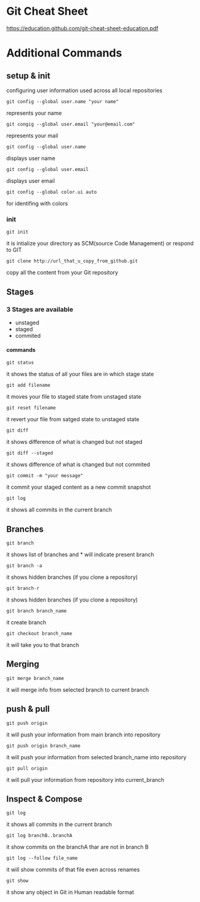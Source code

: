 # Git Cheat Sheet
https://education.github.com/git-cheat-sheet-education.pdf
# Additional Commands

## setup & init

configuring user information used across all local repositories

    git config --global user.name "your name"
represents your name

    git congig --global user.email "your@email.com"
represents your mail

    git config --global user.name
displays user name

    git config --global user.email
displays user email

    git config --global color.ui auto
for identifing with colors

### init

    git init
it is intialize your directory as SCM(source Code Management) or respond to GIT

    git clone http://url_that_u_copy_from_github.git
copy all the content from your Git repository


## Stages
### 3 Stages are available
- unstaged
- staged
- commited
#### commands

    git status
it shows the status of all your files are in which stage state

    git add filename
it moves your file to staged state from unstaged state

    git reset filename
it revert your file from satged state to unstaged state

    git diff
it shows difference of what is changed but not staged

    git diff --staged
it shows difference of what is changed but not commited

    git commit -m "your message"
it commit your staged content as a new commit snapshot

    git log
it shows all commits in the current branch

## Branches

    git branch
it shows list of branches and * will indicate present branch

    git branch -a
it shows hidden branches (if you clone a repository)

    git branch-r
it shows hidden branches (if you clone a repository)

    git branch branch_name
it create branch

    git checkout branch_name
it will take you to that branch

## Merging

    git merge branch_name
it will merge info from selected branch to current branch

## push & pull

    git push origin
it will push your information from main branch into repository

    git push origin branch_name
it will push your information from selected branch_name into repository

    git pull origin
it will pull your information from repository into current_branch

## Inspect & Compose

    git log
it shows all commits in the current branch

    git log branchB..branchA
it show commits on the branchA thar are not in branch B

    git log --follow file_name
it will show commits of that file even across renames

    git show
it show any object in Git in Human readable format






    
    
